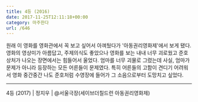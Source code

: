 ```yaml
---
title: 4등 (2016)
date: 2017-11-25T12:11:18+00:00
category: 마주한다
url: /646
---
```


원래 이 영화를 영화관에서 꼭 보고 싶어서 아껴뒀다가 '아동권리영화제'에서 보게 됐다. 영화의 영상미가 아름답고, 주제의식도 좋았으나 영화를 보는 내내 너무 괴로웠고 준호 상처가 나오는 장면에서는 힘들어서 울었다. 엄마를 너무 괴물로 그렸는데 사실, 엄마가 문제가 아니라 등장하는 모든 어른들이 문제였다. 특히 어른들의 고함이 견디기 어려워서 영화 중간중간 나도 준호처럼 수영장에 들어가 그 소음으로부터 도망치고 싶었다.

---

4등 (2017) | 정지우 | @서울극장(세이브더칠드런 아동권리영화제)
